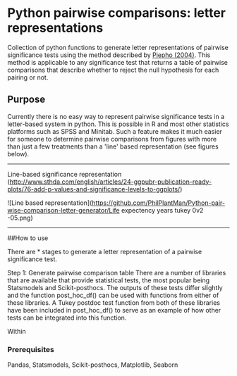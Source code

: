 # Python pairwise comparisons: letter representations

Collection of python functions to generate letter representations of pairwise significance tests using the method described by [Piepho (2004)](http://dx.doi.org/10.1198/1061860043515). This method is applicable to any significance test that returns a table of pairwise comparisons that describe whether to reject the null hypothesis for each pairing or not.

## Purpose
Currently there is no easy way to represent pairwise significance tests in a letter-based system in python. This is possible in R and most other statistics platforms such as SPSS and Minitab. Such a feature makes it much easier for someone to determine pairwise comparisons from figures with more than just a few treatments than a 'line' based representation (see figures below). 
___

Line-based significance representation (http://www.sthda.com/english/articles/24-ggpubr-publication-ready-plots/76-add-p-values-and-significance-levels-to-ggplots/)

![Line based representation](https://github.com/PhilPlantMan/Python-pair-wise-comparison-letter-generator/Life expectency years tukey 0v2 -05.png)




___

##How to use

There are * stages to generate a letter representation of a pairwise significance test.

Step 1: Generate pairwise comparison table
There are a number of libraries that are available that provide statistical tests, the most popular being Statsmodels and Scikit-posthocs. The outputs of these tests differ slightly and the function post_hoc_df() can be used with functions from either of these libraries. A Tukey postdoc test function from both of these libraries have been included in post_hoc_df() to serve as an example of how other tests can be integrated into this function.

Within 



### Prerequisites

Pandas, Statsmodels, Scikit-posthocs, Matplotlib, Seaborn
